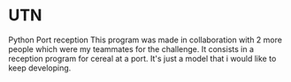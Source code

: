 # UTN
Python Port reception
This program was made in collaboration with 2 more people which were my teammates for the challenge.
It consists in a reception program for cereal at a port.
It's just a model that i would like to keep developing.
